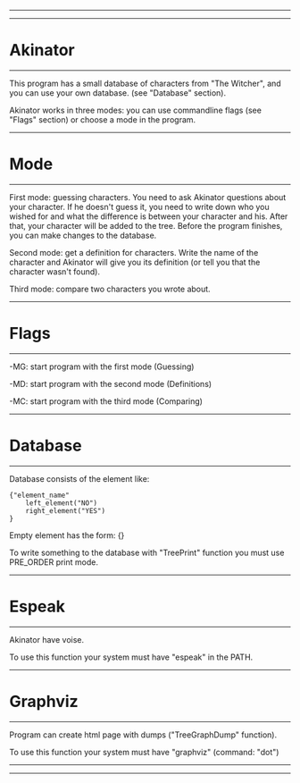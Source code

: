 ------------------------------------------------------------------------------------------------------------------------------
------------------------------------------------------------------------------------------------------------------------------
# Akinator
------------------------------------------------------------------------------------------------------------------------------

This program has a small database of characters from "The Witcher", and you can use your own database. (see "Database" section).

Akinator works in three modes: you can use commandline flags (see "Flags" section) or choose a mode in the program.

------------------------------------------------------------------------------------------------------------------------------
# Mode
------------------------------------------------------------------------------------------------------------------------------

First mode: guessing characters. You need to ask Akinator questions about your character. If he doesn't guess it, you need to write down who you wished for and what the difference is between your character and his. After that, your character will be added to the tree. Before the program finishes, you can make changes to the database.

Second mode: get a definition for characters. Write the name of the character and Akinator will give you its definition (or tell you that the character wasn't found). 

Third mode: compare two characters you wrote about.

------------------------------------------------------------------------------------------------------------------------------
# Flags
------------------------------------------------------------------------------------------------------------------------------

-MG: start program with the first  mode (Guessing)

-MD: start program with the second mode (Definitions)

-MC: start program with the third  mode (Comparing)

------------------------------------------------------------------------------------------------------------------------------
# Database
------------------------------------------------------------------------------------------------------------------------------

Database consists of the element like:

    {"element_name"
        left_element("NO")
        right_element("YES")
    }

Empty element has the form: {}

To write something to the database with "TreePrint" function you must use PRE_ORDER print mode.

------------------------------------------------------------------------------------------------------------------------------
# Espeak
------------------------------------------------------------------------------------------------------------------------------

Akinator have voise.

To use this function your system must have "espeak" in the PATH.

------------------------------------------------------------------------------------------------------------------------------
# Graphviz
------------------------------------------------------------------------------------------------------------------------------

Program can create html page with dumps ("TreeGraphDump" function). 

To use this function your system must have "graphviz" (command: "dot")

------------------------------------------------------------------------------------------------------------------------------
------------------------------------------------------------------------------------------------------------------------------
